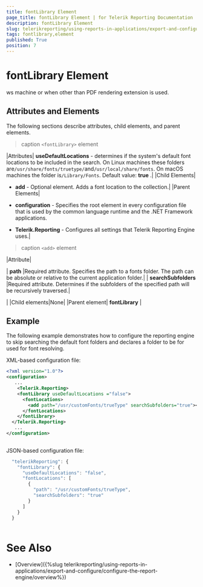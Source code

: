 ```yaml
---
title: fontLibrary Element
page_title: fontLibrary Element | for Telerik Reporting Documentation
description: fontLibrary Element
slug: telerikreporting/using-reports-in-applications/export-and-configure/configure-the-report-engine/fontlibrary-element
tags: fontlibrary,element
published: True
position: 7
---
```


# fontLibrary Element

ws machine or when other than PDF rendering extension is used.
      

## Attributes and Elements

The following sections describe attributes, child elements, and parent elements.


>caption ```<fontLibrary>``` element


|Attributes| __useDefaultLocations__ - determines if the system's default font locations to be included in the search.
                On Linux machines these folders are`/usr/share/fonts/truetype/`and`/usr/local/share/fonts`.
                On macOS machines the folder is`/Library/Fonts`.
                Default value: __true__ .|
|Child Elements|

*  __add__ - Optional element. Adds a font location to the collection.|
|Parent Elements|

*  __configuration__ - Specifies the root element in every configuration file that is used by
                    the common language runtime and the .NET Framework applications.

*  __Telerik.Reporting__ - Configures all settings that Telerik Reporting Engine uses.|





>caption ```<add>``` element


|Attribute|



| __path__ |Required attribute. Specifies the path to a fonts folder. The path can be absolute or relative to the current application folder.|
| __searchSubfolders__ |Required attribute. Determines if the subfolders of the specified path will be recursively traversed.|


|
|Child elements|None|
|Parent element| __fontLibrary__ |




## Example

The following example demonstrates how to configure the reporting engine to skip searching the default font folders and declares a folder to be for used for font resolving.
        

XML-based configuration file:

	
````xml
<?xml version="1.0"?>
<configuration>
   ...
	<Telerik.Reporting>
    <fontLibrary useDefaultLocations ="false">
      <fontLocations>
        <add path="/usr/customFonts/trueType" searchSubfolders="true"></add>
      </fontLocations>
    </fontLibrary> 	
  </Telerik.Reporting>
   ...
</configuration>
  			
````



JSON-based configuration file:

	
````js
  "telerikReporting": {
    "fontLibrary": {
      "useDefaultLocations": "false",
      "fontLocations": [
        {
          "path": "/usr/customFonts/trueType",
          "searchSubfolders": "true"
        }
      ]
    }
  }
  			
````



# See Also


 * [Overview]({%slug telerikreporting/using-reports-in-applications/export-and-configure/configure-the-report-engine/overview%})